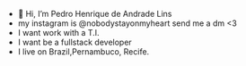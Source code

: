 - 👋 Hi, I’m Pedro Henrique de Andrade Lins
- my instagram is @nobodystayonmyheart send me a dm <3
- I want work with a T.I.
- I want be a fullstack developer 
- I live on Brazil,Pernambuco, Recife.

<!---
pedrohenrique1421/pedrohenrique1421 is a ✨ special ✨ repository because its `README.md` (this file) appears on your GitHub profile.
You can click the Preview link to take a look at your changes.
--->
